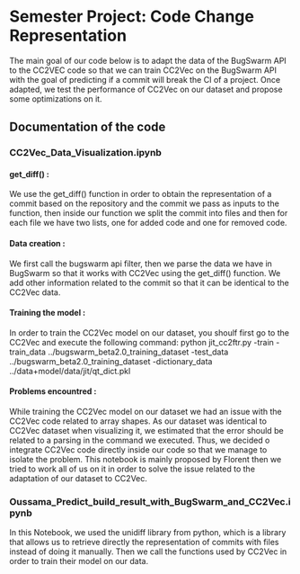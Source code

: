 # Semester Project: Code Change Representation #
The main goal of our code below is to adapt the data of the BugSwarm API to the CC2VEC code so that we can train CC2Vec on the BugSwarm API with the goal of predicting 
if a commit will break the CI of a project. Once adapted, we test the performance of CC2Vec on our dataset and propose some optimizations on it. 

## Documentation of the code ## 
### CC2Vec_Data_Visualization.ipynb ### 
#### get_diff() : ####
We use the get_diff() function in order to obtain the representation of a commit based on the repository and the commit we pass as inputs to the function, then inside our 
function we split the commit into files and then for each file we have two lists, one for added code and one for removed code. 
#### Data creation : ####
We  first call the bugswarm api filter, then we parse the data we have in BugSwarm so that it works with CC2Vec using the get_diff() function. We add other information related 
to the commit so that it can be identical to the CC2Vec data.
#### Training the model : #### 
In order to train the CC2Vec model on our dataset, you shoulf first go to the CC2Vec and execute the following command: 
python jit_cc2ftr.py -train -train_data ../bugswarm_beta2.0_training_dataset -test_data ../bugswarm_beta2.0_training_dataset -dictionary_data ../data+model/data/jit/qt_dict.pkl
#### Problems encountred : #### 
While training the CC2Vec model on our dataset we had an issue with the CC2Vec code related to array shapes. As our dataset was identical to CC2Vec dataset when visualizing it,
we estimated that the error should be related to a parsing in the command we executed. Thus, we decided o integrate CC2Vec code directly inside our code so that we manage 
to isolate the problem. This notebook is mainly proposed by Florent then we tried to work all of us on it in order to solve the issue related to the adaptation of our dataset to 
CC2Vec. 
### Oussama_Predict_build_result_with_BugSwarm_and_CC2Vec.ipynb ### 
In this Notebook, we used the unidiff library from python, which is a library that allows us to retrieve directly the representation of commits with files 
instead of doing it manually. Then we call the functions used by CC2Vec in order to train their model on our data.   
